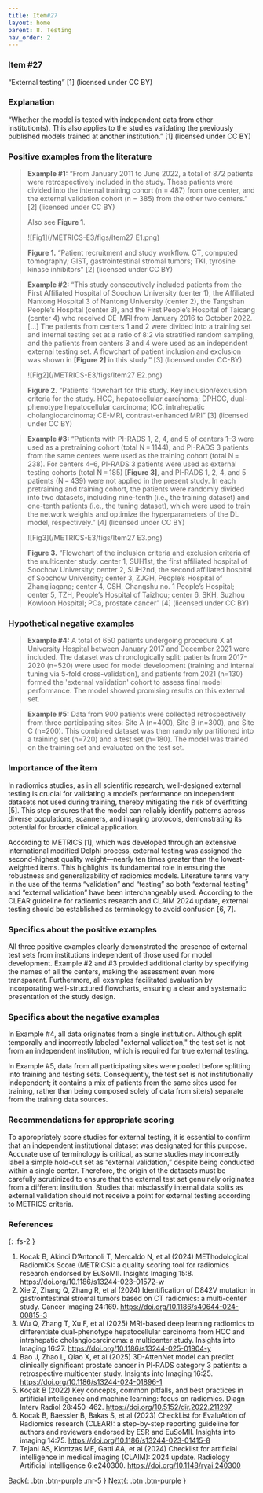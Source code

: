 ```yaml
---
title: Item#27
layout: home
parent: 8. Testing
nav_order: 2
---
```


### Item #27
“External testing” [1]  (licensed under CC BY)

### Explanation
“Whether the model is tested with independent data from other institution(s). This also applies to the studies validating the previously published models trained at another institution.” [1]  (licensed under CC BY)

### Positive examples from the literature 
> **Example #1:** “From January 2011 to June 2022, a total of 872 patients were retrospectively included in the study. These patients were divided into the internal training cohort (n = 487) from one center, and the external validation cohort (n = 385) from the other two centers.” [2] (licensed under CC BY)
>
> Also see **Figure 1**.
>
>![Fig1](/METRICS-E3/figs/Item27 E1.png)
> 
> **Figure 1.** “Patient recruitment and study workflow. CT, computed tomography; GIST, gastrointestinal stromal tumors; TKI, tyrosine kinase inhibitors” [2] (licensed under CC BY)

> **Example #2:** “This study consecutively included patients from the First Affiliated Hospital of Soochow University (center 1), the Affiliated Nantong Hospital 3 of Nantong University (center 2), the Tangshan People’s Hospital (center 3), and the First People’s Hospital of Taicang (center 4) who received CE-MRI from January 2016 to October 2022. […] The patients from centers 1 and 2 were divided into a training set and internal testing set at a ratio of 8:2 via stratified random sampling, and the patients from centers 3 and 4 were used as an independent external testing set. A flowchart of patient inclusion and exclusion was shown in **[Figure 2]** in this study.” [3] (licensed under CC-BY)
>
>![Fig2](/METRICS-E3/figs/Item27 E2.png)
>
> **Figure 2.** “Patients’ flowchart for this study. Key inclusion/exclusion criteria for the study. HCC, hepatocellular carcinoma; DPHCC, dual-phenotype hepatocellular carcinoma; ICC, intrahepatic cholangiocarcinoma; CE-MRI, contrast-enhanced MRI” [3] (licensed under CC BY)

> **Example #3:** “Patients with PI-RADS 1, 2, 4, and 5 of centers 1–3 were used as a pretraining cohort (total N = 1144), and PI-RADS 3 patients from the same centers were used as the training cohort (total N = 238). For centers 4–6, PI-RADS 3 patients were used as external testing cohorts (total N = 185) **[Figure 3]**, and PI-RADS 1, 2, 4, and 5 patients (N = 439) were not applied in the present study. In each pretraining and training cohort, the patients were randomly divided into two datasets, including nine-tenth (i.e., the training dataset) and one-tenth patients (i.e., the tuning dataset), which were used to train the network weights and optimize the hyperparameters of the DL model, respectively.” [4] (licensed under CC BY)
>
>![Fig3](/METRICS-E3/figs/Item27 E3.png)
> 
> **Figure 3.** “Flowchart of the inclusion criteria and exclusion criteria of the multicenter study. center 1, SUH1st, the first affiliated hospital of Soochow University; center 2, SUH2nd, the second affiliated hospital of Soochow University; center 3, ZJGH, People’s Hospital of Zhangjiagang; center 4, CSH, Changshu no. 1 People’s Hospital; center 5, TZH, People’s Hospital of Taizhou; center 6, SKH, Suzhou Kowloon Hospital; PCa, prostate cancer” [4] (licensed under CC BY)

### Hypothetical negative examples
> **Example #4:** A total of 650 patients undergoing procedure X at University Hospital between January 2017 and December 2021 were included. The dataset was chronologically split: patients from 2017-2020 (n=520) were used for model development (training and internal tuning via 5-fold cross-validation), and patients from 2021 (n=130) formed the 'external validation' cohort to assess final model performance. The model showed promising results on this external set.

> **Example #5:** Data from 900 patients were collected retrospectively from three participating sites: Site A (n=400), Site B (n=300), and Site C (n=200). This combined dataset was then randomly partitioned into a training set (n=720) and a test set (n=180). The model was trained on the training set and evaluated on the test set.

### Importance of the item
In radiomics studies, as in all scientific research, well-designed external testing is crucial for validating a model’s performance on independent datasets not used during training, thereby mitigating the risk of overfitting [5]. This step ensures that the model can reliably identify patterns across diverse populations, scanners, and imaging protocols, demonstrating its potential for broader clinical application.

According to METRICS [1], which was developed through an extensive international modified Delphi process, external testing was assigned the second-highest quality weight—nearly ten times greater than the lowest-weighted items. This highlights its fundamental role in ensuring the robustness and generalizability of radiomics models.
Literature terms vary in the use of the terms “validation” and “testing” so both “external testing” and “external validation” have been interchangeably used. According to the CLEAR guideline for radiomics research and CLAIM 2024 update, external testing should be established as terminology to avoid confusion [6, 7].

### Specifics about the positive examples
All three positive examples clearly demonstrated the presence of external test sets from institutions independent of those used for model development. Example #2 and #3 provided additional clarity by specifying the names of all the centers, making the assessment even more transparent. Furthermore, all examples facilitated evaluation by incorporating well-structured flowcharts, ensuring a clear and systematic presentation of the study design.

### Specifics about the negative examples
In Example #4, all data originates from a single institution. Although split temporally and incorrectly labeled "external validation," the test set is not from an independent institution, which is required for true external testing.

In Example #5, data from all participating sites were pooled before splitting into training and testing sets. Consequently, the test set is not institutionally independent; it contains a mix of patients from the same sites used for training, rather than being composed solely of data from site(s) separate from the training data sources.
### Recommendations for appropriate scoring
To appropriately score studies for external testing, it is essential to confirm that an independent institutional dataset was designated for this purpose. Accurate use of terminology is critical, as some studies may incorrectly label a simple hold-out set as “external validation,” despite being conducted within a single center. Therefore, the origin of the datasets must be carefully scrutinized to ensure that the external test set genuinely originates from a different institution. Studies that misclassify internal data splits as external validation should not receive a point for external testing according to METRICS criteria.

### References
{: .fs-2 }

1. 	Kocak B, Akinci D’Antonoli T, Mercaldo N, et al (2024) METhodological RadiomICs Score (METRICS): a quality scoring tool for radiomics research endorsed by EuSoMII. Insights Imaging 15:8. https://doi.org/10.1186/s13244-023-01572-w
2. 	Xie Z, Zhang Q, Zhang R, et al (2024) Identification of D842V mutation in gastrointestinal stromal tumors based on CT radiomics: a multi-center study. Cancer Imaging 24:169. https://doi.org/10.1186/s40644-024-00815-3
3. 	Wu Q, Zhang T, Xu F, et al (2025) MRI-based deep learning radiomics to differentiate dual-phenotype hepatocellular carcinoma from HCC and intrahepatic cholangiocarcinoma: a multicenter study. Insights into Imaging 16:27. https://doi.org/10.1186/s13244-025-01904-y
4. 	Bao J, Zhao L, Qiao X, et al (2025) 3D-AttenNet model can predict clinically significant prostate cancer in PI-RADS category 3 patients: a retrospective multicenter study. Insights into Imaging 16:25. https://doi.org/10.1186/s13244-024-01896-1
5. 	Koçak B (2022) Key concepts, common pitfalls, and best practices in artificial intelligence and machine learning: focus on radiomics. Diagn Interv Radiol 28:450–462. https://doi.org/10.5152/dir.2022.211297
6. 	Kocak B, Baessler B, Bakas S, et al (2023) CheckList for EvaluAtion of Radiomics research (CLEAR): a step-by-step reporting guideline for authors and reviewers endorsed by ESR and EuSoMII. Insights into imaging 14:75. https://doi.org/10.1186/s13244-023-01415-8
7. 	Tejani AS, Klontzas ME, Gatti AA, et al (2024) Checklist for artificial intelligence in medical imaging (CLAIM): 2024 update. Radiology Artificial intelligence 6:e240300. https://doi.org/10.1148/ryai.240300

[Back](https://radiomic.github.io/METRICS-E3/docs/Testing%20(Item%2026-27)/Item%2026.html){: .btn .btn-purple  .mr-5  }
[Next](https://radiomic.github.io/METRICS-E3/docs/Open%20Science%20(Item%2028-30)/Item%2028.html){: .btn .btn-purple   }